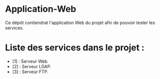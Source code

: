 # Application-Web
Ce dépôt contiendrat l'application Web du projet afin de
pouvoir tester les services.


# Liste des services dans le projet : 

- [1] : Serveur Web.
- [2] : Serveur LDAP.
- [3] : Serveur FTP.


